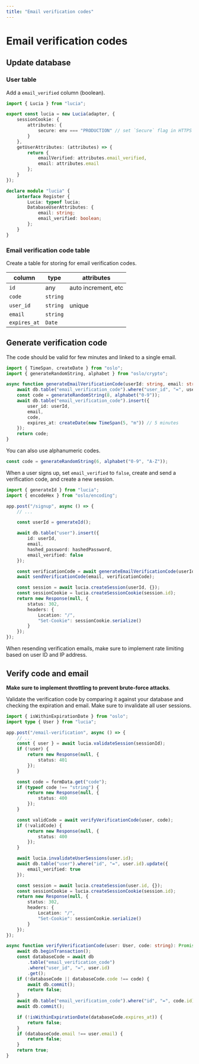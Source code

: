 ```yaml
---
title: "Email verification codes"
---
```


# Email verification codes

## Update database

### User table

Add a `email_verified` column (boolean).

```ts
import { Lucia } from "lucia";

export const lucia = new Lucia(adapter, {
	sessionCookie: {
		attributes: {
			secure: env === "PRODUCTION" // set `Secure` flag in HTTPS
		}
	},
	getUserAttributes: (attributes) => {
		return {
			emailVerified: attributes.email_verified,
			email: attributes.email
		};
	}
});

declare module "lucia" {
	interface Register {
		Lucia: typeof lucia;
		DatabaseUserAttributes: {
			email: string;
			email_verified: boolean;
		};
	}
}
```

### Email verification code table

Create a table for storing for email verification codes.

| column       | type     | attributes          |
| ------------ | -------- | ------------------- |
| `id`         | any      | auto increment, etc |
| `code`       | `string` |                     |
| `user_id`    | `string` | unique              |
| `email`      | `string` |                     |
| `expires_at` | `Date`   |                     |

## Generate verification code

The code should be valid for few minutes and linked to a single email.

```ts
import { TimeSpan, createDate } from "oslo";
import { generateRandomString, alphabet } from "oslo/crypto";

async function generateEmailVerificationCode(userId: string, email: string): Promise<string> {
	await db.table("email_verification_code").where("user_id", "=", userId).deleteAll();
	const code = generateRandomString(8, alphabet("0-9"));
	await db.table("email_verification_code").insert({
		user_id: userId,
		email,
		code,
		expires_at: createDate(new TimeSpan(5, "m")) // 5 minutes
	});
	return code;
}
```

You can also use alphanumeric codes.

```ts
const code = generateRandomString(6, alphabet("0-9", "A-Z"));
```

When a user signs up, set `email_verified` to `false`, create and send a verification code, and create a new session.

```ts
import { generateId } from "lucia";
import { encodeHex } from "oslo/encoding";

app.post("/signup", async () => {
	// ...

	const userId = generateId();

	await db.table("user").insert({
		id: userId,
		email,
		hashed_password: hashedPassword,
		email_verified: false
	});

	const verificationCode = await generateEmailVerificationCode(userId, email);
	await sendVerificationCode(email, verificationCode);

	const session = await lucia.createSession(userId, {});
	const sessionCookie = lucia.createSessionCookie(session.id);
	return new Response(null, {
		status: 302,
		headers: {
			Location: "/",
			"Set-Cookie": sessionCookie.serialize()
		}
	});
});
```

When resending verification emails, make sure to implement rate limiting based on user ID and IP address.

## Verify code and email

**Make sure to implement throttling to prevent brute-force attacks**.

Validate the verification code by comparing it against your database and checking the expiration and email. Make sure to invalidate all user sessions.

```ts
import { isWithinExpirationDate } from "oslo";
import type { User } from "lucia";

app.post("/email-verification", async () => {
	// ...
	const { user } = await lucia.validateSession(sessionId);
	if (!user) {
		return new Response(null, {
			status: 401
		});
	}

	const code = formData.get("code");
	if (typeof code !== "string") {
		return new Response(null, {
			status: 400
		});
	}

	const validCode = await verifyVerificationCode(user, code);
	if (!validCode) {
		return new Response(null, {
			status: 400
		});
	}

	await lucia.invalidateUserSessions(user.id);
	await db.table("user").where("id", "=", user.id).update({
		email_verified: true
	});

	const session = await lucia.createSession(user.id, {});
	const sessionCookie = lucia.createSessionCookie(session.id);
	return new Response(null, {
		status: 302,
		headers: {
			Location: "/",
			"Set-Cookie": sessionCookie.serialize()
		}
	});
});

async function verifyVerificationCode(user: User, code: string): Promise<boolean> {
	await db.beginTransaction();
	const databaseCode = await db
		.table("email_verification_code")
		.where("user_id", "=", user.id)
		.get();
	if (!databaseCode || databaseCode.code !== code) {
		await db.commit();
		return false;
	}
	await db.table("email_verification_code").where("id", "=", code.id).delete();
	await db.commit();

	if (!isWithinExpirationDate(databaseCode.expires_at)) {
		return false;
	}
	if (databaseCode.email !== user.email) {
		return false;
	}
	return true;
}
```
